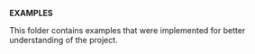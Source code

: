 **EXAMPLES**

This folder contains examples that were implemented for better understanding of the project.
